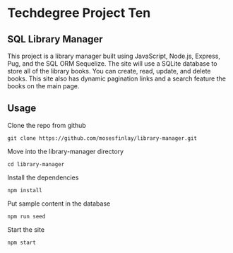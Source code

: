# Techdegree Project Ten
## SQL Library Manager

This project is a library manager built using JavaScript, Node.js, Express, Pug, and the SQL ORM Sequelize. The site will use a SQLite database to store all of the library books. You can create, read, update, and delete books. This site also has dynamic pagination links and a search feature the books on the main page.

## Usage

Clone the repo from github
```
git clone https://github.com/mosesfinlay/library-manager.git
```
Move into the library-manager directory
```
cd library-manager
```
Install the dependencies
```
npm install
```
Put sample content in the database
```
npm run seed
```
Start the site
```
npm start
```